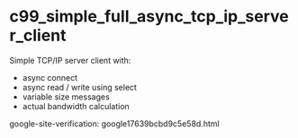# c99_simple_full_async_tcp_ip_server_client
Simple TCP/IP server client with:
- async connect
- async read / write using select
- variable size messages
- actual bandwidth calculation

google-site-verification: google17639bcbd9c5e58d.html
